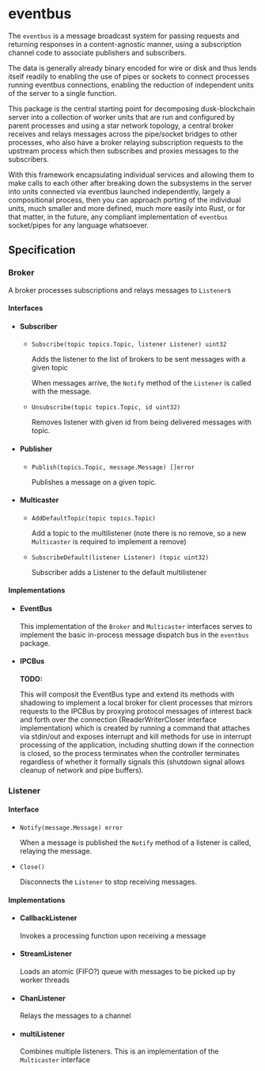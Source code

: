 # eventbus

The `eventbus` is a message broadcast system for passing requests and returning
responses in a content-agnostic manner, using a subscription channel code to
associate publishers and subscribers.

The data is generally already binary encoded for wire or disk and thus lends
itself readily to enabling the use of pipes or sockets to connect processes
running eventbus connections, enabling the reduction of independent units of the
server to a single function.

This package is the central starting point for decomposing dusk-blockchain
server into a collection of worker units that are run and configured by parent
processes and using a star network topology, a central broker receives and
relays messages across the pipe/socket bridges to other processes, who also have
a broker relaying subscription requests to the upstream process which then
subscribes and proxies messages to the subscribers.

With this framework encapsulating individual services and allowing them to make
calls to each other after breaking down the subsystems in the server into units
connected via eventbus launched independently, largely a compositional process,
then you can approach porting of the individual units, much smaller and more
defined, much more easily into Rust, or for that matter, in the future, any
compliant implementation of `eventbus` socket/pipes for any language whatsoever.

## Specification

### Broker

A broker processes subscriptions and relays messages to `Listener`s

#### Interfaces

- #### Subscriber

    - `Subscribe(topic topics.Topic, listener Listener) uint32`

      Adds the listener to the list of brokers to be sent messages with a given
      topic

      When messages arrive, the `Notify` method of the
      `Listener` is called with the message.

    - `Unsubscribe(topic topics.Topic, id uint32)`

      Removes listener with given id from being delivered messages with topic.

- #### Publisher

    - `Publish(topics.Topic, message.Message) []error`

      Publishes a message on a given topic.

- #### Multicaster

    - `AddDefaultTopic(topic topics.Topic)`

      Add a topic to the multilistener (note there is no remove, so a new
      `Multicaster` is required to implement a remove)

    - `SubscribeDefault(listener Listener) (topic uint32)`

      Subscriber adds a Listener to the default multilistener

#### Implementations

- #### EventBus

  This implementation of the `Broker` and `Multicaster` interfaces serves to
  implement the basic in-process message dispatch bus in the `eventbus` package.

- #### IPCBus

  **TODO:**

  This will composit the EventBus type and extend its methods with shadowing to
  implement a local broker for client processes that mirrors requests to the
  IPCBus by proxying protocol messages of interest back and forth over the 
  connection (ReaderWriterCloser interface implementation) which is created 
  by running a command that attaches via stdin/out and exposes interrupt and 
  kill methods for use in interrupt processing of the application, including 
  shutting down if the connection is closed, so the process terminates when 
  the controller terminates regardless of whether it formally signals this 
  (shutdown signal allows cleanup of network and pipe buffers).

### Listener

#### Interface

- `Notify(message.Message) error`

  When a message is published the `Notify` method of a listener is called,
  relaying the message.

- `Close()`

  Disconnects the `Listener` to stop receiving messages.

#### Implementations

- #### CallbackListener

  Invokes a processing function upon receiving a message

- #### StreamListener

  Loads an atomic (FIFO?) queue with messages to be picked up by worker threads

- #### ChanListener

  Relays the messages to a channel

- #### multiListener

  Combines multiple listeners. This is an implementation of the `Multicaster` 
  interface
